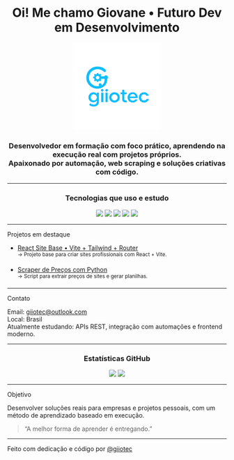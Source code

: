 <h1 align="center">Oi! Me chamo Giovane • Futuro Dev em Desenvolvimento </h1>

<p align="center">
  <img src="https://github.com/giiotec/giiotec/blob/main/logo-giiotec.png" width="200px" alt="Logo Giiotec" />
</p>

<h3 align="center"> 
 Desenvolvedor em formação com foco prático, aprendendo na execução real com projetos próprios. <br/>
 Apaixonado por automação, web scraping e soluções criativas com código.
</h3>

---

<h3 align="center"> Tecnologias que uso e estudo </h3>

<div align="center">
  <img src="https://img.shields.io/badge/React-20232A?style=for-the-badge&logo=react&logoColor=61DAFB" />
  <img src="https://img.shields.io/badge/Vite-646CFF?style=for-the-badge&logo=vite&logoColor=white" />
  <img src="https://img.shields.io/badge/TailwindCSS-06B6D4?style=for-the-badge&logo=tailwindcss&logoColor=white" />
  <img src="https://img.shields.io/badge/JavaScript-F7DF1E?style=for-the-badge&logo=javascript&logoColor=black" />
  <img src="https://img.shields.io/badge/Python-3776AB?style=for-the-badge&logo=python&logoColor=white" />
</div>

---

Projetos em destaque

- [React Site Base • Vite + Tailwind + Router](https://github.com/giiotec/react-site-base-giiotec)  
  <sup>→ Projeto base para criar sites profissionais com React + Vite.</sup>

-  [Scraper de Preços com Python](https://github.com/giiotec/scraper-precos-python)  
  <sup>→ Script para extrair preços de sites e gerar planilhas.</sup>

---

Contato 

 Email: giiotec@outlook.com  
 Local: Brasil  
 Atualmente estudando: APIs REST, integração com automações e frontend moderno.

---

<h3 align="center"> Estatísticas GitHub </h3>

<p align="center">
  <img height="150em" src="https://github-readme-stats.vercel.app/api?username=giiotec&show_icons=true&theme=radical" />
  <img height="150em" src="https://github-readme-stats.vercel.app/api/top-langs/?username=giiotec&layout=compact&theme=radical" />
</p>

---

Objetivo

Desenvolver soluções reais para empresas e projetos pessoais, com um método de aprendizado baseado em execução.  
> “A melhor forma de aprender é entregando.”

---

 Feito com dedicação e código por [@giiotec](https://github.com/giiotec
)
